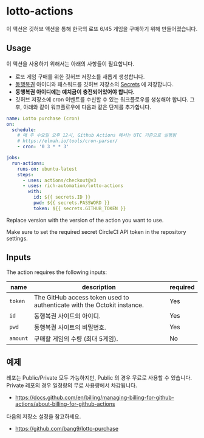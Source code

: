 # lotto-actions

이 액션은 깃허브 액션을 통해 한국의 로또 6/45 게임을 구매하기 위해 만들어졌습니다.

## Usage

이 액션을 사용하기 위해서는 아래의 사항들이 필요합니다.

- 로또 게임 구매를 위한 깃허브 저장소를 새롭게 생성합니다.
- [동행복권](https://www.dhlottery.co.kr/) 아이디와 패스워드를 깃허브 저장소의 [Secrets](https://docs.github.com/ko/actions/security-guides/encrypted-secrets#creating-encrypted-secrets-for-a-repository) 에 저장합니다.
- **동행복권 아이디에는 예치금이 충전되어있어야 합니다.**
- 깃허브 저장소에 cron 이벤트를 수신할 수 있는 워크플로우를 생성해야 합니다. 그 후, 아래와 같이 워크플로우에 다음과 같은 단계를 추가합니다.

```yaml
name: Lotto purchase (cron)
on:
  schedule:
    # 매 주 수요일 오후 12시, Github Actions 에서는 UTC 기준으로 실행됨
    # https://elmah.io/tools/cron-parser/
    - cron: '0 3 * * 3'

jobs:
  run-actions:
    runs-on: ubuntu-latest
    steps:
      - uses: actions/checkout@v3
      - uses: rich-automation/lotto-actions
        with:
          id: ${{ secrets.ID }}
          pwd: ${{ secrets.PASSWORD }}
          token: ${{ secrets.GITHUB_TOKEN }}
```

Replace version with the version of the action you want to use.

Make sure to set the required secret CircleCI API token in the repository settings.

## Inputs

The action requires the following inputs:

| name     | description                                                             | required |
| -------- | ----------------------------------------------------------------------- | -------- |
| `token`  | The GitHub access token used to authenticate with the Octokit instance. | Yes      |
| `id`     | 동행복권 사이트의 아이디.                                               | Yes      |
| `pwd`    | 동행복권 사이트의 비밀번호.                                             | Yes      |
| `amount` | 구매할 게임의 수량 (최대 5게임).                                        | No       |

## 예제

레포는 Public/Private 모두 가능하지만, Public 의 경우 무료로 사용할 수 있습니다. Private 레포의 경우 일정량의 무료 사용량에서 차감됩니다.

- https://docs.github.com/en/billing/managing-billing-for-github-actions/about-billing-for-github-actions

다음의 저장소 설정을 참고하세요.

- https://github.com/bang9/lotto-purchase
